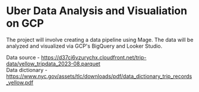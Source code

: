 # Uber Data Analysis and Visualiation on GCP
The project will involve creating a data pipeline using Mage. The data will be analyzed and visualized via GCP's BigQuery and Looker Studio.

Data source - https://d37ci6vzurychx.cloudfront.net/trip-data/yellow_tripdata_2023-08.parquet  
Data dictionary - https://www.nyc.gov/assets/tlc/downloads/pdf/data_dictionary_trip_records_yellow.pdf
